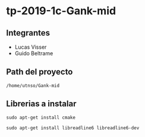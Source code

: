 # tp-2019-1c-Gank-mid

## Integrantes
- Lucas Visser
- Guido Beltrame

## Path del proyecto
`/home/utnso/Gank-mid`

## Librerias a instalar
`sudo apt-get install cmake`

`sudo apt-get install libreadline6 libreadline6-dev`